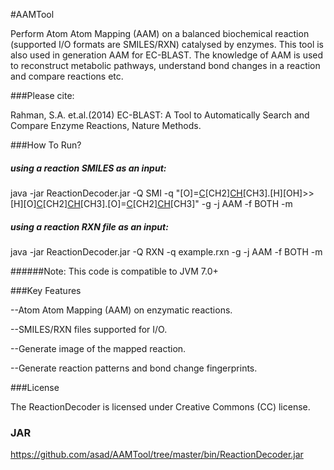 #AAMTool

Perform Atom Atom Mapping (AAM) on a balanced biochemical reaction (supported I/O formats are SMILES/RXN) catalysed by enzymes. This tool is also used in generation AAM for EC-BLAST. The knowledge of AAM is used to reconstruct metabolic pathways, understand bond changes in a reaction and compare reactions etc.

###Please cite: 

Rahman, S.A. et.al.(2014) EC-BLAST: A Tool to
Automatically Search and Compare Enzyme Reactions, Nature Methods.

###How To Run?

##### using a reaction SMILES as an input:

java -jar ReactionDecoder.jar -Q SMI -q "[O]=[C]([OH])[CH2][CH]([O][C](=[O])[CH2][CH]([OH])[CH3])[CH3].[H][OH]>>[H][O][C](=[O])[CH2][CH]([OH])[CH3].[O]=[C]([OH])[CH2][CH]([OH])[CH3]" -g -j AAM -f BOTH -m

##### using a reaction RXN file as an input:

java -jar ReactionDecoder.jar -Q RXN -q example.rxn -g -j AAM -f BOTH -m

######Note: This code is compatible to JVM 7.0+


###Key Features

--Atom Atom Mapping (AAM) on enzymatic reactions.

--SMILES/RXN files supported for I/O.

--Generate image of the mapped reaction.

--Generate reaction patterns and bond change fingerprints.

###License

The ReactionDecoder is licensed under Creative Commons (CC) license.

### JAR

https://github.com/asad/AAMTool/tree/master/bin/ReactionDecoder.jar 


